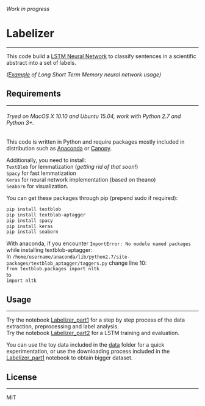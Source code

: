 *Work in progress*

# Labelizer
---

This code build a [LSTM Neural Network](https://en.wikipedia.org/wiki/Long_short_term_memory) to classify sentences in a scientific abstract into a set of labels.

_([Example](http://karpathy.github.io/2015/05/21/rnn-effectiveness/) of Long Short Term Memory neural network usage)_


## Requirements
---
###### Tryed on MacOS X 10.10 and Ubuntu 15.04, work with Python 2.7 and Python 3+.  

This code is written in Python and require packages mostly included in distribution such as [Anaconda](http://continuum.io/downloads) or [Canopy](https://www.enthought.com/products/canopy/).

Additionally, you need to install:  
`TextBlob` for lemmatization (_getting rid of that soon!_)  
`Spacy` for fast lemmatization  
`Keras` for neural network implementation (based on theano)  
`Seaborn` for visualization.  

You can get these packages through pip (prepend sudo if required):
```bash
pip install textblob
pip install textblob-aptagger
pip install spacy
pip install keras
pip install seaborn
```

With anaconda, if you encounter `ImportError: No module named packages` while installing textblob-aptagger:  
In `/home/username/anaconda/lib/python2.7/site-packages/textblob_aptagger/taggers.py` change line 10:  
`from textblob.packages import nltk`  
to  
`import nltk`



## Usage
---

Try the notebook [Labelizer_part1](Labelizer_part1.ipynb) for a step by step process of the data extraction, preprocessing and label analysis.  
Try the notebook [Labelizer_part2](Labelizer_part2.ipynb) for a LSTM training and evaluation.  

You can use the toy data included in the [data](data) folder for a quick experimentation, or use the downloading process included in the [Labelizer_part1](Labelizer_part1.ipynb) notebook to obtain bigger dataset.



## License
---

MIT
